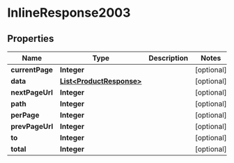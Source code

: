 # InlineResponse2003

## Properties
Name | Type | Description | Notes
------------ | ------------- | ------------- | -------------
**currentPage** | **Integer** |  |  [optional]
**data** | [**List&lt;ProductResponse&gt;**](ProductResponse.md) |  |  [optional]
**nextPageUrl** | **Integer** |  |  [optional]
**path** | **Integer** |  |  [optional]
**perPage** | **Integer** |  |  [optional]
**prevPageUrl** | **Integer** |  |  [optional]
**to** | **Integer** |  |  [optional]
**total** | **Integer** |  |  [optional]
